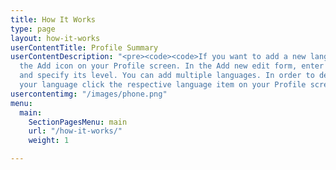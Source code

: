 ```yaml
---
title: How It Works
type: page
layout: how-it-works
userContentTitle: Profile Summary
userContentDescription: "<pre><code><code>If you want to add a new language just click
  the Add icon on your Profile screen. In the Add new edit form, enter your language
  and specify its level. You can add multiple languages. In order to delete or edit
  your language click the respective language item on your Profile screen.</code></code></pre>"
usercontentimg: "/images/phone.png"
menu:
  main:
    SectionPagesMenu: main
    url: "/how-it-works/"
    weight: 1

---
```

